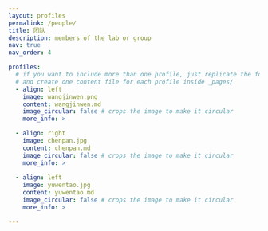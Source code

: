 ```yaml
---
layout: profiles
permalink: /people/
title: 团队
description: members of the lab or group
nav: true
nav_order: 4

profiles:
  # if you want to include more than one profile, just replicate the following block
  # and create one content file for each profile inside _pages/
  - align: left
    image: wangjinwen.png
    content: wangjinwen.md
    image_circular: false # crops the image to make it circular
    more_info: >

  - align: right
    image: chenpan.jpg
    content: chenpan.md
    image_circular: false # crops the image to make it circular
    more_info: >
  
  - align: left
    image: yuwentao.jpg
    content: yuwentao.md
    image_circular: false # crops the image to make it circular
    more_info: >

---
```

